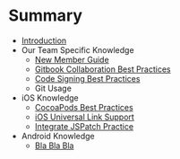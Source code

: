 # Summary

* [Introduction](README.md)
* Our Team Specific Knowledge
   * [New Member Guide](new_member_guide.md)
   * [Gitbook Collaboration Best Practices](gitbook_collaboration_best_practices.md)
   * [Code Signing Best Practices](code_signing_best_practices.md)
   * Git Usage
* iOS Knowledge
   * [CocoaPods Best Practices](cocoapods_best_practices.md)
   * [iOS Universal Link Support](ios_universal_link_support.md)
   * [Integrate JSPatch Practice](integrate_jspatch_practice.md)
* Android Knowledge
   * [Bla Bla Bla](bla_bla_bla.md)

